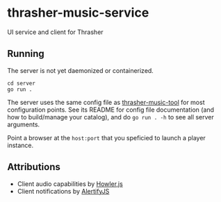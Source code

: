 # thrasher-music-service
UI service and client for Thrasher

## Running

The server is not yet daemonized or containerized.

```
cd server
go run .
```

The server uses the same config file as
[thrasher-music-tool](https://github.com/firepear/thrasher-music-tool)
for most configuration points. See its README for config file
documentation (and how to build/manage your catalog), and do `go run
. -h` to see all server arguments.

Point a browser at the `host:port` that you speficied to launch a
player instance.

## Attributions

- Client audio capabilities by [Howler,js](https://github.com/goldfire/howler.js)
- Client notifications by [AlertifyJS](https://github.com/MohammadYounes/AlertifyJS)
